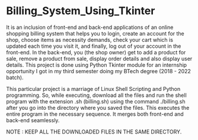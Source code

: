 # Billing_System_Using_Tkinter
It is an inclusion of front-end and back-end applications of an online shopping billing system that helps you to login, create an account for the shop, choose items as necessity demands, check your cart which is updated each time you visit it, and finally, log out of your account in the front-end. In the back-end, you (the shop owner) get to add a product for sale, remove a product from sale, display order details and also display user details. This project is done using Python Tkinter module for an internship opportunity I got in my third semester doing my BTech degree (2018 - 2022 batch).

This particular project is a marriage of Linux Shell Scripting and Python programming. So, while executing, download all the files and run the shell program with the extension .sh (billing.sh) using the command ./billing.sh after you go into the directory where you saved the files. This executes the entire program in the necessary sequence. It merges both front-end and back-end seamlessly.

NOTE : KEEP ALL THE DOWNLOADED FILES IN THE SAME DIRECTORY.
